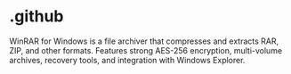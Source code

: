 # .github
WinRAR for Windows is a file archiver that compresses and extracts RAR, ZIP, and other formats. Features strong AES-256 encryption, multi-volume archives, recovery tools, and integration with Windows Explorer.
